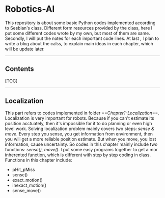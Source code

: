 # Robotics-AI
This repository is about some basic Python codes implemented according to Sesbian's class. Different form resources provided by the class, here I put some different codes wrote by my own, but most of them are same. Secondly, I will put the notes for each important code lines. At last , I plan to write a blog about the calss, to explain main ideas in each chapter, which will be update later.

---
## Contents

[TOC]

---
## Localization
This part refers to codes implemented in folder ==*Chapter1-Localization*==.
Localization is very important for robots. Because if you can't estimate its
position acctuately, then it's impossible for it to do planning or even high
level work. Solving localization problem mainly covers two steps: *sense &
move*. Every step you sense, you get information from environment, then you will get a more reliable position estimate. But when you move, you lost information,	cause uncertainty. So codes in this chapter mainly include two functions:	*sense(), move()*. I put some easy programs together to get a mor
inherented function, which is different with step by step coding in class.
Functions in this chapter include:

* pHit_pMiss
* sense()
* exact_motion()
* inexact_motion()
* sense_move()


